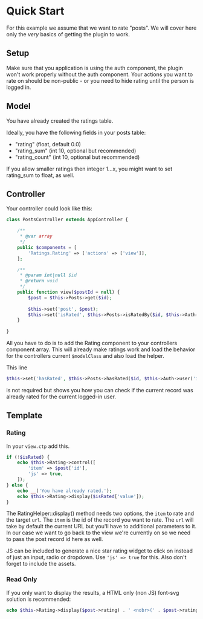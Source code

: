 # Quick Start

For this example we assume that we want to rate "posts". We will cover here only the *very* basics of getting the plugin to work.

## Setup
Make sure that you application is using the auth component, the plugin won't work properly without the auth component.
Your actions you want to rate on should be non-public - or you need to hide rating until the person is logged in.

## Model
You have already created the ratings table.

Ideally, you have the following fields in your posts table:
- "rating" (float, default 0.0)
- "rating_sum" (int 10, optional but recommended)
- "rating_count" (int 10, optional but recommended)

If you allow smaller ratings then integer 1...x, you might want to set rating_sum to float, as well.

## Controller
Your controller could look like this:
```php
class PostsController extends AppController {

	/**
	 * @var array
	 */
	public $components = [
		'Ratings.Rating' => ['actions' => ['view']],
	];

	/**
	 * @param int|null $id
	 * @return void
	 */
	public function view($postId = null) {
		$post = $this->Posts->get($id);
		
		$this->set('post', $post);
		$this->set('isRated', $this->Posts->isRatedBy($id, $this->Auth->user('id')));
	}
	
}
```

All you have to do is to add the Rating component to your controllers component array. 
This will already make ratings work and load the behavior for the controllers current `$modelClass` and also load the helper.

This line

```php
$this->set('hasRated', $this->Posts->hasRated($id, $this->Auth->user('id')));
```

is not required but shows you how you can check if the current record was already rated for the current logged-in user.

## Template

### Rating
In your ```view.ctp``` add this.

```php
if (!$isRated) {
	echo $this->Rating->control([
		'item' => $post['id'],
		'js' => true,
	]);
} else {
	echo __('You have already rated.');
	echo $this->Rating->display($isRated['value']);
}
```

The RatingHelper::display() method needs two options, the `item` to rate and the target `url`. 
The `item` is the id of the record you want to rate. The `url` will take by default the current URL but you'll have to additional parameters to it. 
In our case we want to go back to the view we're currently on so we need to pass the post record id here as well.

JS can be included to generate a nice star rating widget to click on instead of just an input, radio or dropdown. Use `'js' => true` for this.
Also don't forget to include the assets.

### Read Only
If you only want to display the results, a HTML only (non JS) font-svg solution is recommended:
```php
echo $this->Rating->display($post->rating) . ' <nobr>(' . $post->rating_count . ' votes)</nobr>';
```
